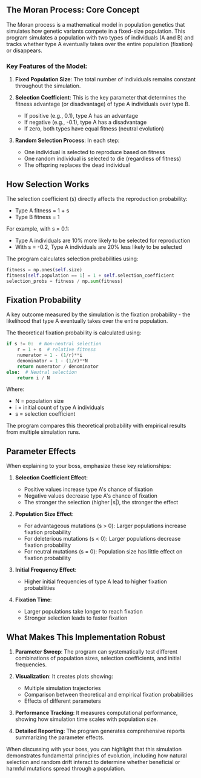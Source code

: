 ## The Moran Process: Core Concept

<!-- Part 1 bar-cohen -->

The Moran process is a mathematical model in population genetics that simulates how genetic variants compete in a fixed-size population. This program simulates a population with two types of individuals (A and B) and tracks whether type A eventually takes over the entire population (fixation) or disappears.

### Key Features of the Model:

1. **Fixed Population Size**: The total number of individuals remains constant throughout the simulation.

2. **Selection Coefficient**: This is the key parameter that determines the fitness advantage (or disadvantage) of type A individuals over type B. 
   - If positive (e.g., 0.1), type A has an advantage
   - If negative (e.g., -0.1), type A has a disadvantage
   - If zero, both types have equal fitness (neutral evolution)

3. **Random Selection Process**: In each step:
   - One individual is selected to reproduce based on fitness
   - One random individual is selected to die (regardless of fitness)
   - The offspring replaces the dead individual

## How Selection Works

The selection coefficient (s) directly affects the reproduction probability:
- Type A fitness = 1 + s
- Type B fitness = 1

For example, with s = 0.1:
- Type A individuals are 10% more likely to be selected for reproduction
- With s = -0.2, Type A individuals are 20% less likely to be selected

The program calculates selection probabilities using:
```python
fitness = np.ones(self.size)
fitness[self.population == 1] = 1 + self.selection_coefficient
selection_probs = fitness / np.sum(fitness)
```

## Fixation Probability

A key outcome measured by the simulation is the fixation probability - the likelihood that type A eventually takes over the entire population.

The theoretical fixation probability is calculated using:
```python
if s != 0:  # Non-neutral selection
    r = 1 + s  # relative fitness
    numerator = 1 - (1/r)**i
    denominator = 1 - (1/r)**N
    return numerator / denominator
else:  # Neutral selection
    return i / N
```

Where:
- N = population size
- i = initial count of type A individuals
- s = selection coefficient

The program compares this theoretical probability with empirical results from multiple simulation runs.

## Parameter Effects

When explaining to your boss, emphasize these key relationships:

1. **Selection Coefficient Effect**:
   - Positive values increase type A's chance of fixation
   - Negative values decrease type A's chance of fixation
   - The stronger the selection (higher |s|), the stronger the effect

2. **Population Size Effect**:
   - For advantageous mutations (s > 0): Larger populations increase fixation probability
   - For deleterious mutations (s < 0): Larger populations decrease fixation probability
   - For neutral mutations (s = 0): Population size has little effect on fixation probability

3. **Initial Frequency Effect**:
   - Higher initial frequencies of type A lead to higher fixation probabilities

4. **Fixation Time**:
   - Larger populations take longer to reach fixation
   - Stronger selection leads to faster fixation

## What Makes This Implementation Robust

1. **Parameter Sweep**: The program can systematically test different combinations of population sizes, selection coefficients, and initial frequencies.

2. **Visualization**: It creates plots showing:
   - Multiple simulation trajectories
   - Comparison between theoretical and empirical fixation probabilities
   - Effects of different parameters

3. **Performance Tracking**: It measures computational performance, showing how simulation time scales with population size.

4. **Detailed Reporting**: The program generates comprehensive reports summarizing the parameter effects.

When discussing with your boss, you can highlight that this simulation demonstrates fundamental principles of evolution, including how natural selection and random drift interact to determine whether beneficial or harmful mutations spread through a population.